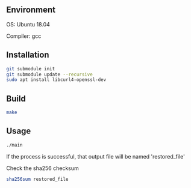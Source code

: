 ## Environment

OS: Ubuntu 18.04

Compiler: gcc

## Installation

```bash
git submodule init
git submodule update --recursive
sudo apt install libcurl4-openssl-dev
```

## Build

```bash
make
```

## Usage

```bash
./main
```
If the process is successful, that output file will be named 'restored_file'

Check the sha256 checksum
```bash
sha256sum restored_file
```